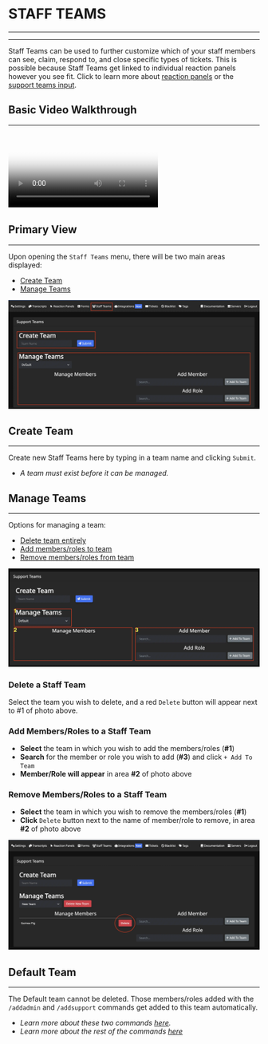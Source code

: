 # STAFF TEAMS
***
***

Staff Teams can be used to further customize which of your staff members can see, claim, respond to, and close specific types of tickets. This is possible because Staff Teams get linked to individual reaction panels however you see fit. Click to learn more about [reaction panels](../dashboard/reaction-panels.md) or the [support teams input](../dashboard/reaction-panels.md/#support-teams).

## Basic Video Walkthrough
***

<video src="../vid/StaffTeams.mp4" controls poster="../img/video_thumbnails/Thumbnail_Staff_Teams.webp"></video>

## Primary View
***

Upon opening the `Staff Teams` menu, there will be two main areas displayed:
- [Create Team](#create-team)
- [Manage Teams](#manage-teams)

![Staff team card](../img/staff_teams_card.webp)

## Create Team
***

Create new Staff Teams here by typing in a team name and clicking `Submit`.
- *A team must exist before it can be managed.* 

## Manage Teams
***

Options for managing a team:
- [Delete team entirely](#delete-a-staff-team)
- [Add members/roles to team](#add-membersroles-to-a-staff-team)
- [Remove members/roles from team](#remove-membersroles-to-a-staff-team)

![Manage teams card](../img/staff_teams_manage.webp)

### Delete a Staff Team
Select the team you wish to delete, and a red `Delete` button will appear next to #1 of photo above.

### Add Members/Roles to a Staff Team
- **Select** the team in which you wish to add the members/roles (**#1**)
- **Search** for the member or role you wish to add (**#3**) and click `+ Add To Team`
- **Member/Role will appear** in area **#2** of photo above

### Remove Members/Roles to a Staff Team
- **Select** the team in which you wish to remove the members/roles (**#1**)
- **Click** `Delete` button next to the name of member/role to remove, in area **#2** of photo above

![Delete from teams](../img/staff_teams_delete.webp)

## Default Team
***

The Default team cannot be deleted. Those members/roles added with the `/addadmin` and `/addsupport` commands get added to this team automatically.  
- *Learn more about these two commands [here](../commands/add-admin-support.md).*  
- *Learn more about the rest of the commands [here](../commands/basic-commands.md)*
